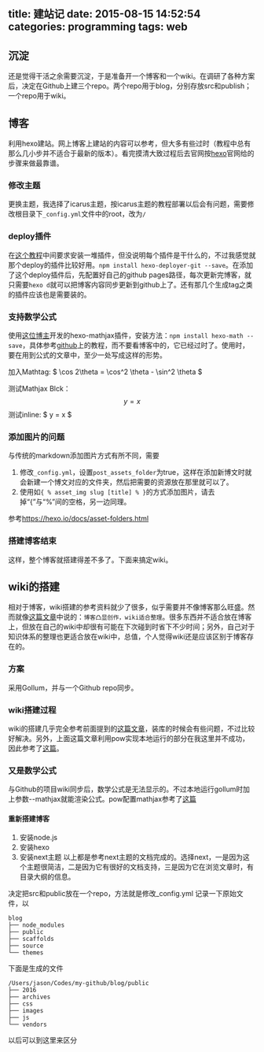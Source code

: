 title: 建站记
date: 2015-08-15 14:52:54
categories: programming
tags: web
---
## 沉淀
还是觉得干活之余需要沉淀，于是准备开一个博客和一个wiki。在调研了各种方案后，决定在Github上建三个repo。两个repo用于blog，分别存放src和publish；一个repo用于wiki。

## 博客
利用hexo建站。网上博客上建站的内容可以参考，但大多有些过时（教程中总有那么几小步并不适合于最新的版本）。看完摸清大致过程后去官网按[hexo](https://hexo.io/)官网给的步骤来做最靠谱。

### 修改主题
更换主题，我选择了icarus主题，按icarus主题的教程部署以后会有问题，需要修改根目录下`_config.yml`文件中的root，改为`/`

### deploy插件
在[这个教程](http://wsgzao.github.io/post/hexo-guide/)中间要求安装一堆插件，但没说明每个插件是干什么的，不过我感觉就那个deploy的插件比较好用。`npm install hexo-deployer-git --save`。在添加了这个deploy插件后，先配置好自己的github pages路径，每次更新完博客，就只需要`hexo d`就可以把博客内容同步更新到github上了。还有那几个生成tag之类的插件应该也是需要装的。

### 支持数学公式
使用[这位博主](http://catx.me/2014/03/09/hexo-mathjax-plugin/)开发的hexo-mathjax插件，安装方法：`npm install hexo-math --save`，具体参考[github](https://github.com/akfish/hexo-math)上的教程，而不要看博客中的，它已经过时了。使用时，要在用到公式的文章中，至少一处写成这样的形势。

加入Mathtag: $ \cos 2\theta = \cos^2 \theta - \sin^2 \theta $

测试Mathjax Blck：
$$ y = x $$
测试inline: $ y = x $

### 添加图片的问题
与传统的markdown添加图片方式有所不同，需要
1. 修改`_config.yml`，设置`post_assets_folder`为true，这样在添加新博文时就会新建一个博文对应的文件夹，然后把需要的资源放在那里就可以了。
2. 使用如`{ % asset_img slug [title] % }`的方式添加图片，请去掉“{”与“%”间的空格，另一边同理。

参考<https://hexo.io/docs/asset-folders.html>

### 搭建博客结束
这样，整个博客就搭建得差不多了。下面来搞定wiki。

## wiki的搭建
相对于博客，wiki搭建的参考资料就少了很多，似乎需要并不像博客那么旺盛。然而就像[这篇文章](http://www.yangzhiping.com/tech/gollum.html)中说的：`博客凸显创作，wiki适合整理`。很多东西并不适合放在博客上，但放在自己的wiki中却很有可能在下次碰到时省下不少时间；另外，自己对于知识体系的整理也更适合放在wiki中，总值，个人觉得wiki还是应该区别于博客存在的。

### 方案
采用Gollum，并与一个Github repo同步。

### wiki搭建过程
wiki的搭建几乎完全参考前面提到的[这篇文章](http://www.yangzhiping.com/tech/gollum.html)，装库的时候会有些问题，不过比较好解决。另外，上面这篇文章利用pow实现本地运行的部分在我这里并不成功，因此参考了[这篇](http://www.juliendesrosiers.com/2011/07/20/run-gollum-on-pow)。

### 又是数学公式
与Github的项目wiki同步后，数学公式是无法显示的。不过本地运行gollum时加上参数--mathjax就能渲染公式。pow配置mathjax参考了[这篇](http://msimav.net/2013/08/01/gollum-a-lightweight-wiki/)


#### 重新搭建博客
1. 安装node.js
2. 安装hexo
3. 安装next主题
以上都是参考next主题的文档完成的。选择next，一是因为这个主题很简洁，二是因为它有很好的文档支持，三是因为它在浏览文章时，有目录大纲的信息。

决定把src和public放在一个repo，方法就是修改_config.yml
记录一下原始文件，以
```tree
blog
├── node_modules
├── public
├── scaffolds
├── source
└── themes
```

下面是生成的文件
```tree
/Users/jason/Codes/my-github/blog/public
├── 2016
├── archives
├── css
├── images
├── js
└── vendors
```
以后可以到这里来区分
